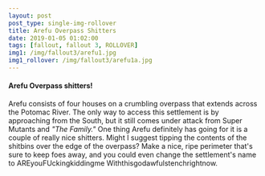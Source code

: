```yaml
---
layout: post
post_type: single-img-rollover
title: Arefu Overpass Shitters
date: 2019-01-05 01:02:00
tags: [fallout, fallout 3, ROLLOVER]
img1: /img/fallout3/arefu1.jpg
img1_rollover: /img/fallout3/arefu1a.jpg
---
```

#### Arefu Overpass shitters!

Arefu consists of four houses on a crumbling overpass that extends across the Potomac River. The only way to access this settlement is by approaching from the South, but it still comes under attack from Super Mutants and *"The Family."* One thing Arefu definitely has going for it is a couple of really nice shitters. Might I suggest tipping the contents of the shitbins over the edge of the overpass? Make a nice, ripe perimeter that's sure to keep foes away, and you could even change the settlement's name to AREyouFUckingkiddingme Withthisgodawfulstenchrightnow.

